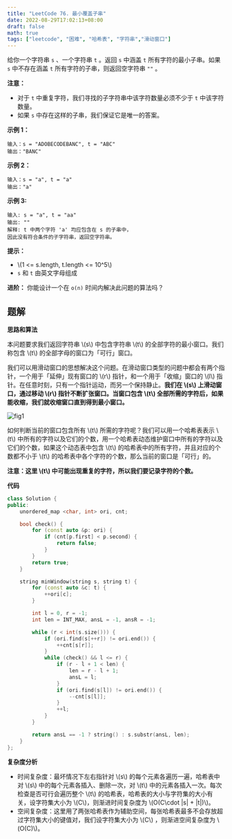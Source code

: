 ```yaml
---
title: "LeetCode 76. 最小覆盖子串"
date: 2022-08-29T17:02:13+08:00
draft: false
math: true
tags: ["leetcode", "困难", "哈希表", "字符串","滑动窗口"]
---
```


给你一个字符串 `s` 、一个字符串 `t` 。返回 `s` 中涵盖 `t` 所有字符的最小子串。如果 `s` 中不存在涵盖 `t` 所有字符的子串，则返回空字符串 `""` 。

<!--more-->

**注意：**

- 对于 `t` 中重复字符，我们寻找的子字符串中该字符数量必须不少于 `t`
  中该字符数量。
- 如果 `s` 中存在这样的子串，我们保证它是唯一的答案。

**示例 1：**

    输入：s = "ADOBECODEBANC", t = "ABC"
    输出："BANC"

**示例 2：**

    输入：s = "a", t = "a"
    输出："a"

**示例 3:**

    输入: s = "a", t = "aa"
    输出: ""
    解释: t 中两个字符 'a' 均应包含在 s 的子串中，
    因此没有符合条件的子字符串，返回空字符串。

**提示：**

- \\(1 <= s.length, t.length <= 10^5\\)
- `s` 和 `t` 由英文字母组成

**进阶：** 你能设计一个在 `o(n)` 时间内解决此问题的算法吗？

## 题解

**思路和算法**

本问题要求我们返回字符串 \\(s\\) 中包含字符串 \\(t\\) 的全部字符的最小窗口。我们称包含 \\(t\\) 的全部字母的窗口为「可行」窗口。

我们可以用滑动窗口的思想解决这个问题。在滑动窗口类型的问题中都会有两个指针，一个用于「延伸」现有窗口的 \\(r\\) 指针，和一个用于「收缩」窗口的 \\(l\\) 指针。在任意时刻，只有一个指针运动，而另一个保持静止。**我们在 \\(s\\) 上滑动窗口，通过移动 \\(r\\) 指针不断扩张窗口。当窗口包含 \\(t\\) 全部所需的字符后，如果能收缩，我们就收缩窗口直到得到最小窗口。**

![fig1](/images/76_fig1.gif)

如何判断当前的窗口包含所有 \\(t\\) 所需的字符呢？我们可以用一个哈希表表示 \\(t\\) 中所有的字符以及它们的个数，用一个哈希表动态维护窗口中所有的字符以及它们的个数，如果这个动态表中包含 \\(t\\) 的哈希表中的所有字符，并且对应的个数都不小于 \\(t\\) 的哈希表中各个字符的个数，那么当前的窗口是「可行」的。

**注意：这里 \\(t\\) 中可能出现重复的字符，所以我们要记录字符的个数。**

**代码**

```cpp
class Solution {
public:
    unordered_map <char, int> ori, cnt;

    bool check() {
        for (const auto &p: ori) {
            if (cnt[p.first] < p.second) {
                return false;
            }
        }
        return true;
    }

    string minWindow(string s, string t) {
        for (const auto &c: t) {
            ++ori[c];
        }

        int l = 0, r = -1;
        int len = INT_MAX, ansL = -1, ansR = -1;

        while (r < int(s.size())) {
            if (ori.find(s[++r]) != ori.end()) {
                ++cnt[s[r]];
            }
            while (check() && l <= r) {
                if (r - l + 1 < len) {
                    len = r - l + 1;
                    ansL = l;
                }
                if (ori.find(s[l]) != ori.end()) {
                    --cnt[s[l]];
                }
                ++l;
            }
        }

        return ansL == -1 ? string() : s.substr(ansL, len);
    }
};
```

**复杂度分析**

- 时间复杂度：最坏情况下左右指针对 \\(s\\) 的每个元素各遍历一遍，哈希表中对 \\(s\\) 中的每个元素各插入、删除一次，对 \\(t\\) 中的元素各插入一次。每次检查是否可行会遍历整个 \\(t\\) 的哈希表，哈希表的大小与字符集的大小有关，设字符集大小为 \\(C\\)，则渐进时间复杂度为 \\(O(C\cdot |s| + |t|)\\)。
- 空间复杂度：这里用了两张哈希表作为辅助空间，每张哈希表最多不会存放超过字符集大小的键值对，我们设字符集大小为 \\(C\\) ，则渐进空间复杂度为 \\(O(C)\\)。
